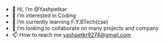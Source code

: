 - 👋 Hi, I’m @Yashpetkar
- 👀 I’m interested in Coding 
- 🌱 I’m currently learning F.Y.BTech(cse)
- 💞️ I’m looking to collaborate on many projects and company 
- 📫 How to reach me yashpetkr9274@gmail.com

<!---
Yashpetkar/Yashpetkar is a ✨ special ✨ repository because its `README.md` (this file) appears on your GitHub profile.
You can click the Preview link to take a look at your changes.
--->
